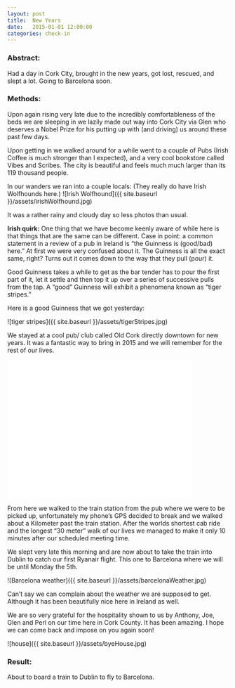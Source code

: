 ```yaml
---
layout: post
title:  New Years
date:   2015-01-01 12:00:00
categories: check-in
---
```


### Abstract:

Had a day in Cork City, brought in the new years, got lost, rescued, and slept a lot. Going to Barcelona soon. 

### Methods:

Upon again rising very late due to the incredibly comfortableness of the beds we are sleeping in we lazily made out way into Cork City via Glen who deserves a Nobel Prize for his putting up with (and driving) us around these past few days. 

Upon getting in we walked around for a while went to a couple of Pubs (Irish Coffee is much stronger than I expected), and a very cool bookstore called Vibes and Scribes. The city is beautiful and feels much much larger than its 119 thousand people. 

In our wanders we ran into a couple locals: (They really do have Irish Wolfhounds here.) 
![Irish Wolfhound]({{ site.baseurl }}/assets/irishWolfhound.jpg)

It was a rather rainy and cloudy day so less photos than usual. 

__Irish quirk:__
One thing that we have become keenly aware of while here is that things that are the same can be different. Case in point: a common statement in a review of a pub in Ireland is “the Guinness is (good/bad) here.” At first we were very confused about it. The Guinness is all the exact same, right? Turns out it comes down to the way that they pull (pour) it. 

Good Guinness takes a while to get as the bar tender has to pour the first part of it, let it settle and then top it up over a series of successive pulls from the tap. A “good” Guinness will exhibit a phenomena known as “tiger stripes.” 

Here is a good Guinness that we got yesterday: 

![tiger stripes]({{ site.baseurl }}/assets/tigerStripes.jpg)

We stayed at a cool pub/ club called Old Cork directly downtown for new years. It was a fantastic way to bring in 2015 and we will remember for the rest of our lives. 

<iframe width="420" height="315" src="//www.youtube.com/embed/viPtw6yYZAA" frameborder="0" allowfullscreen></iframe>

From here we walked to the train station from the pub where we were to be picked up, unfortunately my phone’s GPS decided to break and we walked about a Kilometer past the train station. After the worlds shortest cab ride and the longest “30 meter” walk of our lives we managed to make it only 10 minutes after our scheduled meeting time. 

We slept very late this morning and are now about to take the train into Dublin to catch our first Ryanair flight. This one to Barcelona where we will be until Monday the 5th. 

![Barcelona weather]({{ site.baseurl }}/assets/barcelonaWeather.jpg)

Can’t say we can complain about the weather we are supposed to get. Although it has been beautifully nice here in Ireland as well. 

We are so very grateful for the hospitality shown to us by Anthony, Joe, Glen and Perl on our time here in Cork County. It has been amazing. I hope we can come back and impose on you again soon!

![house]({{ site.baseurl }}/assets/byeHouse.jpg)

### Result:
About to board a train to Dublin to fly to Barcelona. 

[jekyll]:      http://jekyllrb.com
[jekyll-gh]:   https://github.com/jekyll/jekyll
[jekyll-help]: https://github.com/jekyll/jekyll-help
